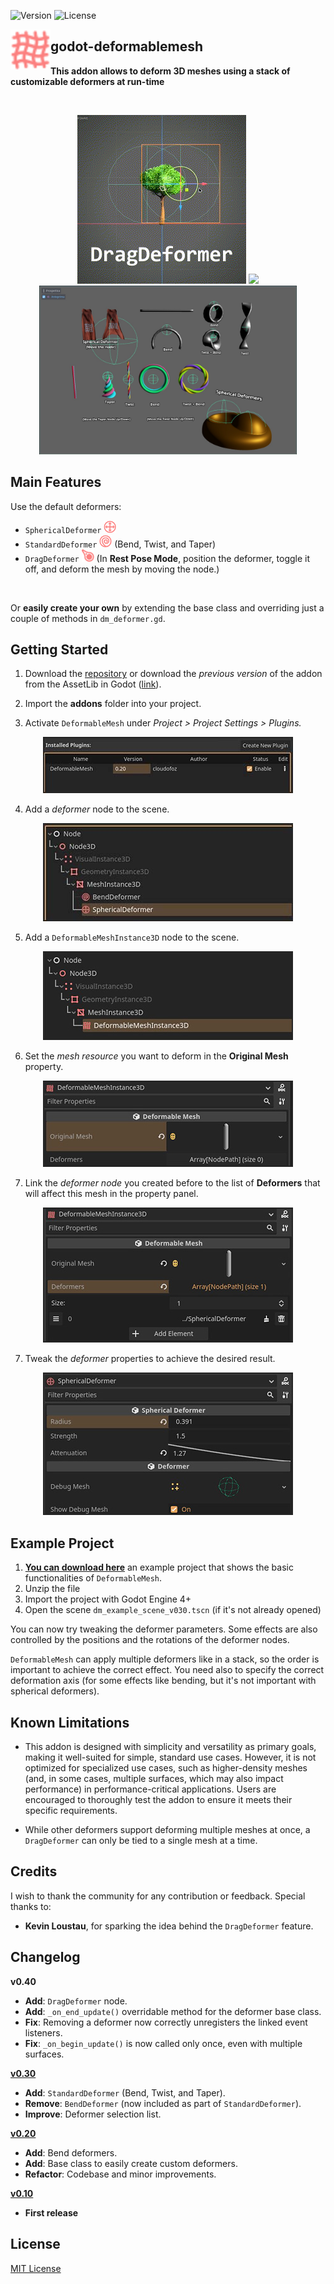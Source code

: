 ![Version](https://img.shields.io/badge/Godot-v4.3-informational) ![License](https://img.shields.io/github/license/cloudofoz/godot-deformablemesh)

<img src="addons/deformablemesh/dm_icon_deformable_mesh.svg" width="64" align="left"/>

## godot-deformablemesh
**This addon allows to deform 3D meshes using a stack of customizable deformers at run-time**

<br clear="left" />

<p align="center">
   <img src="media/dm_screen_v04_1.gif" height="270" />
  <img src="media/dm_screen_v03_1.gif" height="270" />
  <img src="media/dm_example_scene_scr.jpg" height="270" /> 
</p>

## Main Features

Use the default deformers:
- `SphericalDeformer` <img src="addons/deformablemesh/dm_icon_spherical_deformer.svg" width="20"/>  
- `StandardDeformer` <img src="addons/deformablemesh/dm_icon_std_deformer.svg" width="20"/> (Bend, Twist, and Taper)  
- `DragDeformer` <img src="addons/deformablemesh/dm_icon_drag_deformer.svg" width="20"/> (In **Rest Pose Mode**, position the deformer, toggle it off, and deform the mesh by moving the node.)

<br>

Or **easily create your own** by extending the base class and overriding just a couple of methods in `dm_deformer.gd`.


## Getting Started

1. Download the [repository](https://github.com/cloudofoz/godot-deformablemesh/archive/refs/heads/main.zip) or download the *previous version* of the addon from the AssetLib in Godot ([link](https://godotengine.org/asset-library/asset/1794)).

2. Import the **addons** folder into your project.

3. Activate `DeformableMesh` under *Project > Project Settings > Plugins.*

<p align="center">
  <img src="media/dm_getting_started_00.jpg" />
</p>

4. Add a *deformer* node to the scene.

<p align="center">
  <img src="media/dm_getting_started_01.jpg" />
</p>

5. Add a `DeformableMeshInstance3D` node to the scene.

<p align="center">
  <img src="media/dm_getting_started_02.jpg" />
</p>

6. Set the *mesh resource* you want to deform in the **Original Mesh** property.

<p align="center">
  <img src="media/dm_getting_started_03.jpg" />
</p>

7. Link the *deformer node* you created before to the list of **Deformers** that will affect this mesh in the property panel.

<p align="center">
  <img src="media/dm_getting_started_04.jpg" />
</p>

7. Tweak the *deformer* properties to achieve the desired result.

<p align="center">
  <img src="media/dm_getting_started_05.jpg" />
</p>

## Example Project

1. [**You can download here**](media/dm_example_scene.zip) an example project that shows the basic functionalities of `DeformableMesh`.
2. Unzip the file
3. Import the project with Godot Engine 4+
4. Open the scene `dm_example_scene_v030.tscn` (if it's not already opened)

You can now try tweaking the deformer parameters. 
Some effects are also controlled by the positions and the rotations of the deformer nodes.

`DeformableMesh` can apply multiple deformers like in a stack, so the order is important to achieve the correct effect.
You need also to specify the correct deformation axis (for some effects like bending, but it's not important with spherical deformers).

## Known Limitations

- This addon is designed with simplicity and versatility as primary goals, making it well-suited for simple, standard use cases. However, it is not optimized for specialized use cases, such as higher-density meshes (and, in some cases, multiple surfaces, which may also impact performance) in performance-critical applications. Users are encouraged to thoroughly test the addon to ensure it meets their specific requirements.

- While other deformers support deforming multiple meshes at once, a `DragDeformer` can only be tied to a single mesh at a time.

## Credits
I wish to thank the community for any contribution or feedback. Special thanks to:

- **Kevin Loustau**, for sparking the idea behind the `DragDeformer` feature.


## Changelog

**v0.40**

- **Add**: `DragDeformer` node.
- **Add**: `_on_end_update()` overridable method for the deformer base class.
- **Fix**: Removing a deformer now correctly unregisters the linked event listeners.
- **Fix**: `_on_begin_update()` is now called only once, even with multiple surfaces.

[**v0.30**](https://github.com/cloudofoz/godot-deformablemesh/releases/tag/v0.30)

- **Add**: `StandardDeformer` (Bend, Twist, and Taper).
- **Remove**: `BendDeformer` (now included as part of `StandardDeformer`).
- **Improve**: Deformer selection list.

[**v0.20**](https://github.com/cloudofoz/godot-deformablemesh/releases/tag/v0.20)

- **Add**: Bend deformers.
- **Add**: Base class to easily create custom deformers.
- **Refactor**: Codebase and minor improvements.

[**v0.10**](https://github.com/cloudofoz/godot-deformablemesh/tree/v0.1)

- **First release**


## License

[MIT License](/LICENSE.md)
